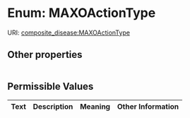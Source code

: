 
# Enum: MAXOActionType




URI: [composite_disease:MAXOActionType](http://w3id.org/ontogpt/composite_disease/MAXOActionType)


## Other properties

|  |  |  |
| --- | --- | --- |

## Permissible Values

| Text | Description | Meaning | Other Information |
| :--- | :---: | :---: | ---: |

